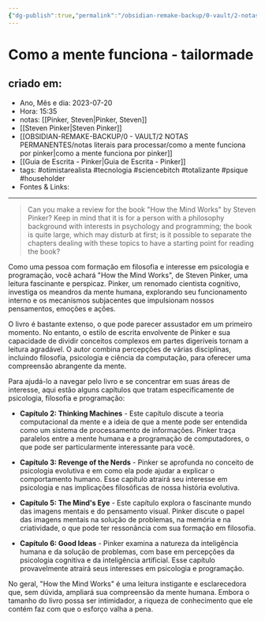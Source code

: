 ```yaml
---
{"dg-publish":true,"permalink":"/obsidian-remake-backup/0-vault/2-notas-permanentes/como-a-mente-funciona-tailormade/","tags":["permanente","otimistarealista","tecnologia","sciencebitch","totalizante","psique","householder"],"dgHomeLink":true,"dgShowLocalGraph":true,"dgShowFileTree":true,"dgEnableSearch":true,"noteIcon":""}
---
```


# Como a mente funciona - tailormade

## criado em: 
-  Ano, Mês e dia: 2023-07-20
- Hora: 15:35
- notas: [[Pinker, Steven\|Pinker, Steven]]
- [[Steven Pinker\|Steven Pinker]]
- [[OBSIDIAN-REMAKE-BACKUP/0 - VAULT/2 NOTAS PERMANENTES/notas literais para processar/como a mente funciona por pinker\|como a mente funciona por pinker]]
- [[Guia de Escrita - Pinker\|Guia de Escrita - Pinker]]
- tags: #otimistarealista #tecnologia #sciencebitch #totalizante #psique #householder 
- Fontes & Links: 
---

>Can you make a review for the book "How the Mind Works" by Steven Pinker? Keep in mind that it is for a person with a philosophy background with interests in psychology and programming; the book is quite large, which may disturb at first; is it possible to separate the chapters dealing with these topics to have a starting point for reading the book? 

Como uma pessoa com formação em filosofia e interesse em psicologia e programação, você achará "How the Mind Works", de Steven Pinker, uma leitura fascinante e perspicaz. Pinker, um renomado cientista cognitivo, investiga os meandros da mente humana, explorando seu funcionamento interno e os mecanismos subjacentes que impulsionam nossos pensamentos, emoções e ações.

O livro é bastante extenso, o que pode parecer assustador em um primeiro momento. No entanto, o estilo de escrita envolvente de Pinker e sua capacidade de dividir conceitos complexos em partes digeríveis tornam a leitura agradável. O autor combina percepções de várias disciplinas, incluindo filosofia, psicologia e ciência da computação, para oferecer uma compreensão abrangente da mente.

Para ajudá-lo a navegar pelo livro e se concentrar em suas áreas de interesse, aqui estão alguns capítulos que tratam especificamente de psicologia, filosofia e programação:

- **Capítulo 2: Thinking Machines** - Este capítulo discute a teoria computacional da mente e a ideia de que a mente pode ser entendida como um sistema de processamento de informações. Pinker traça paralelos entre a mente humana e a programação de computadores, o que pode ser particularmente interessante para você.
    
- **Capítulo 3: Revenge of the Nerds** - Pinker se aprofunda no conceito de psicologia evolutiva e em como ela pode ajudar a explicar o comportamento humano. Esse capítulo atrairá seu interesse em psicologia e nas implicações filosóficas de nossa história evolutiva.
    
- **Capítulo 5: The Mind's Eye** - Este capítulo explora o fascinante mundo das imagens mentais e do pensamento visual. Pinker discute o papel das imagens mentais na solução de problemas, na memória e na criatividade, o que pode ter ressonância com sua formação em filosofia.
    
- **Capítulo 6: Good Ideas** - Pinker examina a natureza da inteligência humana e da solução de problemas, com base em percepções da psicologia cognitiva e da inteligência artificial. Esse capítulo provavelmente atrairá seus interesses em psicologia e programação.
    

No geral, "How the Mind Works" é uma leitura instigante e esclarecedora que, sem dúvida, ampliará sua compreensão da mente humana. Embora o tamanho do livro possa ser intimidador, a riqueza de conhecimento que ele contém faz com que o esforço valha a pena.